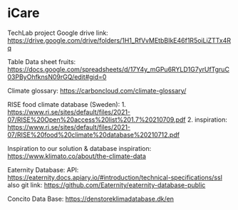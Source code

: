 # iCare
TechLab project
Google drive link: https://drive.google.com/drive/folders/1H1_RfVvMEtbBIkE46f1R5oiLiZTTx4Rq

Table Data sheet fruits: https://docs.google.com/spreadsheets/d/17Y4y_mGPu6RYLD1G7yrUfTgruC03PByOhfknsN09rGQ/edit#gid=0

Climate glossary: https://carboncloud.com/climate-glossary/

RISE food climate database (Sweden): 1. https://www.ri.se/sites/default/files/2021-07/RISE%20Open%20access%20list%201.7%20210709.pdf
2. inspiration: https://www.ri.se/sites/default/files/2021-07/RISE%20food%20climate%20database%20210712.pdf

Inspiration to our solution & database inspiration: https://www.klimato.co/about/the-climate-data

Eaternity Database: API: https://eaternity.docs.apiary.io/#introduction/technical-specifications/ssl
also git link: https://github.com/Eaternity/eaternity-database-public

Concito Data Base: 
https://denstoreklimadatabase.dk/en 
